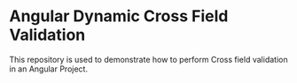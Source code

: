 # Angular Dynamic Cross Field Validation

This repository is used to demonstrate how to perform Cross field validation in an Angular Project.


